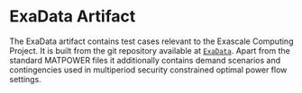 # ExaData Artifact

The ExaData artifact contains test cases relevant to the Exascale Computing Project. It is built from the git repository available at [`ExaData`](https://github.com/exanauts/ExaData). Apart from the standard MATPOWER files it additionally contains demand scenarios and contingencies used in multiperiod security constrained optimal power flow settings.
